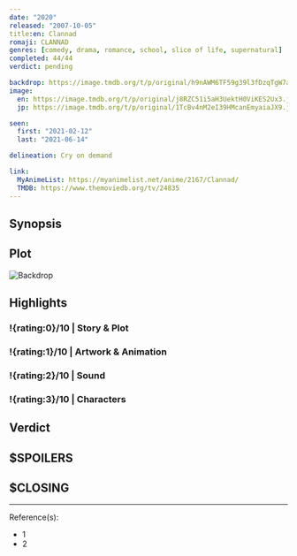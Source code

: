 ```yaml
---
date: "2020"
released: "2007-10-05"
title:en: Clannad
romaji: CLANNAD
genres: [comedy, drama, romance, school, slice of life, supernatural]
completed: 44/44
verdict: pending

backdrop: https://image.tmdb.org/t/p/original/h9nAWM6TF59g39l3fDzqTgW7ap2.jpg
image:
  en: https://image.tmdb.org/t/p/original/j8RZC51i5aH3UektH0ViKES2Ux3.jpg
  jp: https://image.tmdb.org/t/p/original/1TcBv4nM2eI39HMcanEmyaiaJX9.jpg

seen:
  first: "2021-02-12"
  last: "2021-06-14"

delineation: Cry on demand

link:
  MyAnimeList: https://myanimelist.net/anime/2167/Clannad/
  TMDB: https://www.themoviedb.org/tv/24835
---
```


## Synopsis

## Plot

![Backdrop]()

## Highlights

### !{rating:0}/10 | Story & Plot

### !{rating:1}/10 | Artwork & Animation

### !{rating:2}/10 | Sound

### !{rating:3}/10 | Characters

## Verdict

## $SPOILERS

## $CLOSING

---
Reference(s):

- 1
- 2
